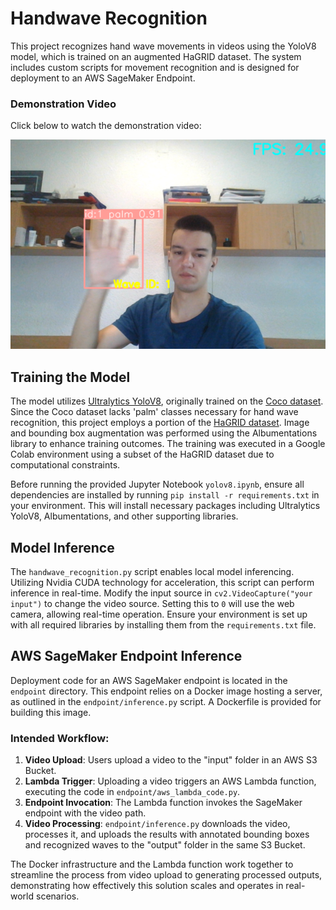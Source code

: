 # Handwave Recognition
This project recognizes hand wave movements in videos using the YoloV8 model, which is trained on an augmented HaGRID dataset. The system includes custom scripts for movement recognition and is designed for deployment to an AWS SageMaker Endpoint.

### Demonstration Video

Click below to watch the demonstration video:

[![Watch the video example](examples/screenshot.png)](examples/output_example.mp4)

## Training the Model
The model utilizes [Ultralytics YoloV8](https://github.com/ultralytics/ultralytics), originally trained on the [Coco dataset](https://docs.ultralytics.com/datasets/detect/coco/#dataset-structure). Since the Coco dataset lacks 'palm' classes necessary for hand wave recognition, this project employs a portion of the [HaGRID dataset](https://github.com/hukenovs/hagrid). Image and bounding box augmentation was performed using the Albumentations library to enhance training outcomes. The training was executed in a Google Colab environment using a subset of the HaGRID dataset due to computational constraints.

Before running the provided Jupyter Notebook `yolov8.ipynb`, ensure all dependencies are installed by running `pip install -r requirements.txt` in your environment. This will install necessary packages including Ultralytics YoloV8, Albumentations, and other supporting libraries.

## Model Inference
The `handwave_recognition.py` script enables local model inferencing. Utilizing Nvidia CUDA technology for acceleration, this script can perform inference in real-time. Modify the input source in `cv2.VideoCapture("your input")` to change the video source. Setting this to `0` will use the web camera, allowing real-time operation. Ensure your environment is set up with all required libraries by installing them from the `requirements.txt` file.

## AWS SageMaker Endpoint Inference
Deployment code for an AWS SageMaker endpoint is located in the `endpoint` directory. This endpoint relies on a Docker image hosting a server, as outlined in the `endpoint/inference.py` script. A Dockerfile is provided for building this image.

### Intended Workflow:
1. **Video Upload**: Users upload a video to the "input" folder in an AWS S3 Bucket.
2. **Lambda Trigger**: Uploading a video triggers an AWS Lambda function, executing the code in `endpoint/aws_lambda_code.py`.
3. **Endpoint Invocation**: The Lambda function invokes the SageMaker endpoint with the video path.
4. **Video Processing**: `endpoint/inference.py` downloads the video, processes it, and uploads the results with annotated bounding boxes and recognized waves to the "output" folder in the same S3 Bucket.

The Docker infrastructure and the Lambda function work together to streamline the process from video upload to generating processed outputs, demonstrating how effectively this solution scales and operates in real-world scenarios.

